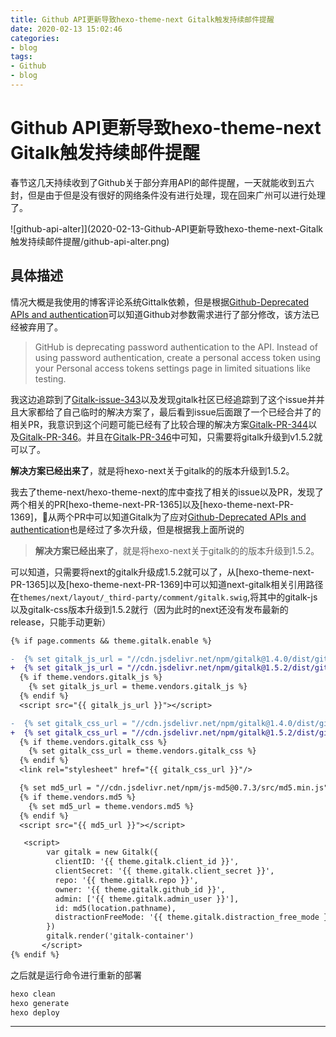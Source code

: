 ```yaml
---
title: Github API更新导致hexo-theme-next Gitalk触发持续邮件提醒
date: 2020-02-13 15:02:46
categories:
- blog
tags:
- Github
- blog
---
```


# Github API更新导致hexo-theme-next Gitalk触发持续邮件提醒

春节这几天持续收到了Github关于部分弃用API的邮件提醒，一天就能收到五六封，但是由于但是没有很好的网络条件没有进行处理，现在回来广州可以进行处理了。

![github-api-alter]](2020-02-13-Github-API更新导致hexo-theme-next-Gitalk触发持续邮件提醒/github-api-alter.png)

<!-- more -->

## 具体描述

情况大概是我使用的博客评论系统Gittalk依赖，但是根据[Github-Deprecated APIs and authentication][1]可以知道Github对参数需求进行了部分修改，该方法已经被弃用了。

> GitHub is deprecating password authentication to the API. Instead of using password authentication, create a personal access token using your Personal access tokens settings page in limited situations like testing.

我这边追踪到了[Gitalk-issue-343][2]以及发现gitalk社区已经追踪到了这个issue并并且大家都给了自己临时的解决方案了，最后看到issue后面跟了一个已经合并了的相关PR，我意识到这个问题可能已经有了比较合理的解决方案[Gitalk-PR-344][3]以及[Gitalk-PR-346][4]。并且在[Gitalk-PR-346][4]中可知，只需要将gitalk升级到v1.5.2就可以了。

**解决方案已经出来了**，就是将hexo-next关于gitalk的的版本升级到1.5.2。

我去了theme-next/hexo-theme-next的库中查找了相关的issue以及PR，发现了两个相关的PR[hexo-theme-next-PR-1365]以及[hexo-theme-next-PR-1369]，从两个PR中可以知道Gitalk为了应对[Github-Deprecated APIs and authentication][1]也是经过了多次升级，但是根据我上面所说的

> **解决方案已经出来了**，就是将hexo-next关于gitalk的的版本升级到1.5.2。

可以知道，只需要将next的gitalk升级成1.5.2就可以了，从[hexo-theme-next-PR-1365]以及[hexo-theme-next-PR-1369]中可以知道next-gitalk相关引用路径在`themes/next/layout/_third-party/comment/gitalk.swig`,将其中的gitalk-js以及gitalk-css版本升级到1.5.2就行（因为此时的next还没有发布最新的release，只能手动更新）

```diff
{% if page.comments && theme.gitalk.enable %}

-  {% set gitalk_js_url = "//cdn.jsdelivr.net/npm/gitalk@1.4.0/dist/gitalk.min.js" %}
+  {% set gitalk_js_url = "//cdn.jsdelivr.net/npm/gitalk@1.5.2/dist/gitalk.min.js" %}
  {% if theme.vendors.gitalk_js %}
    {% set gitalk_js_url = theme.vendors.gitalk_js %}
  {% endif %}
  <script src="{{ gitalk_js_url }}"></script>

-  {% set gitalk_css_url = "//cdn.jsdelivr.net/npm/gitalk@1.4.0/dist/gitalk.css" %}
+  {% set gitalk_css_url = "//cdn.jsdelivr.net/npm/gitalk@1.5.2/dist/gitalk.css" %}
  {% if theme.vendors.gitalk_css %}
    {% set gitalk_css_url = theme.vendors.gitalk_css %}
  {% endif %}
  <link rel="stylesheet" href="{{ gitalk_css_url }}"/>

  {% set md5_url = "//cdn.jsdelivr.net/npm/js-md5@0.7.3/src/md5.min.js" %}
  {% if theme.vendors.md5 %}
    {% set md5_url = theme.vendors.md5 %}
  {% endif %}
  <script src="{{ md5_url }}"></script>

   <script>
        var gitalk = new Gitalk({
          clientID: '{{ theme.gitalk.client_id }}',
          clientSecret: '{{ theme.gitalk.client_secret }}',
          repo: '{{ theme.gitalk.repo }}',
          owner: '{{ theme.gitalk.github_id }}',
          admin: ['{{ theme.gitalk.admin_user }}'],
          id: md5(location.pathname),
          distractionFreeMode: '{{ theme.gitalk.distraction_free_mode }}'
        })
        gitalk.render('gitalk-container')
       </script>
{% endif %}
```

之后就是运行命令进行重新的部署

```sh
hexo clean
hexo generate
hexo deploy
```

---

[1]: https://developer.github.com/changes/2019-11-05-deprecated-passwords-and-authorizations-api/#authenticating-using-query-parameters
[2]: https://github.com/gitalk/gitalk/issues/343
[3]: https://github.com/gitalk/gitalk/pull/344
[4]: https://github.com/gitalk/gitalk/pull/346
[5]: https://github.com/theme-next/hexo-theme-next/pull/1365
[6]: https://github.com/theme-next/hexo-theme-next/pull/1369
